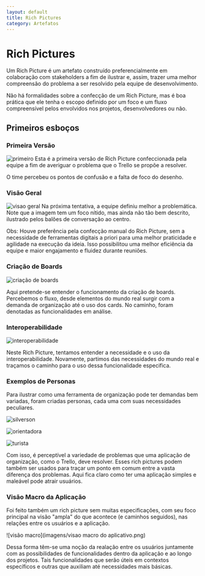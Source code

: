```yaml
---
layout: default
title: Rich Pictures
category: Artefatos
---
```


# Rich Pictures

Um Rich Picture é um artefato construído preferencialmente em colaboração com stakeholders a fim de ilustrar e, assim, trazer uma melhor compreensão do problema a ser resolvido pela equipe de desenvolvimento.

Não há formalidades sobre a confecção de um Rich Picture, mas é boa prática que ele tenha o escopo definido por um foco e um fluxo compreensível pelos envolvidos nos projetos, desenvolvedores ou não.

## Primeiros esboços

### Primeira Versão

![primeiro](imagens/primeiro_esboço.png)
Esta é a primeira versão de Rich Picture confeccionada pela equipe a fim de averiguar o problema que o Trello se propõe a resolver.

O time percebeu os pontos de confusão e a falta de foco do desenho.

### Visão Geral

![visao geral](imagens/visao_geral.jpg)
Na próxima tentativa, a equipe definiu melhor a problemática. Note que a imagem tem um foco nítido, mas ainda não tão bem descrito, ilustrado pelos balões de conversação ao centro.

Obs: Houve preferência pela confecção manual do Rich Picture, sem a necessidade de ferramentas digitais a priori para uma melhor praticidade e agilidade na execução da ideia. Isso possibilitou uma melhor eficiência da equipe e maior engajamento e fluidez durante reuniões.

### Criação de Boards

![criação de boards](imagens/boards.jpg)

Aqui pretende-se entender o funcionamento da criação de boards. Percebemos o fluxo, desde elementos do mundo real surgir com a demanda de organização até o uso dos cards. No caminho, foram denotadas as funcionalidades em análise.

### Interoperabilidade

![interoperabilidade](imagens/interoperabilidade.jpg)

Neste Rich Picture, tentamos entender a necessidade e o uso da interoperabilidade. Novamente, partimos das necessidades do mundo real e traçamos o caminho para o uso dessa funcionalidade especifica.

### Exemplos de Personas

Para ilustrar como uma ferramenta de organização pode ter demandas bem variadas, foram criadas personas, cada uma com suas necessidades peculiares.

![silverson](imagens/silverson.jpg)

![orientadora](imagens/orientadora.jpg)

![turista](imagens/turista.jpg)

Com isso, é perceptível a variedade de problemas que uma aplicação de organização, como o Trello, deve resolver. Esses rich pictures podem também ser usados para traçar um ponto em comum entre a vasta diferença dos problemas. Aqui fica claro como ter uma aplicação simples e maleável pode atrair usuários.

### Visão Macro da Aplicação

Foi feito também um rich picture sem muitas especificações, com seu foco principal na visão "ampla" do que acontece (e caminhos seguidos), nas relações entre os usuários e a aplicação.

![visão macro](imagens/visao macro do aplicativo.png)

Dessa forma têm-se uma noção da realação entre os usuários juntamente com as possibilidades de funcionalidades dentro da aplicação e ao longo dos projetos. Tais funcionalidades que serão úteis em contextos específicos e outras que auxiliam até necessidades mais básicas.
